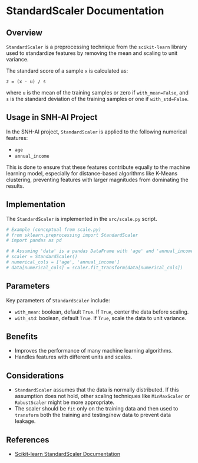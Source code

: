 # StandardScaler Documentation

## Overview

`StandardScaler` is a preprocessing technique from the `scikit-learn` library used to standardize features by removing the mean and scaling to unit variance.

The standard score of a sample `x` is calculated as:

`z = (x - u) / s`

where `u` is the mean of the training samples or zero if `with_mean=False`, and `s` is the standard deviation of the training samples or one if `with_std=False`.

## Usage in SNH-AI Project

In the SNH-AI project, `StandardScaler` is applied to the following numerical features:

*   `age`
*   `annual_income`

This is done to ensure that these features contribute equally to the machine learning model, especially for distance-based algorithms like K-Means clustering, preventing features with larger magnitudes from dominating the results.

## Implementation

The `StandardScaler` is implemented in the `src/scale.py` script.

```python
# Example (conceptual from scale.py)
# from sklearn.preprocessing import StandardScaler
# import pandas as pd

# # Assuming 'data' is a pandas DataFrame with 'age' and 'annual_income' columns
# scaler = StandardScaler()
# numerical_cols = ['age', 'annual_income']
# data[numerical_cols] = scaler.fit_transform(data[numerical_cols])
```

## Parameters

Key parameters of `StandardScaler` include:

*   `with_mean`: boolean, default `True`. If `True`, center the data before scaling.
*   `with_std`: boolean, default `True`. If `True`, scale the data to unit variance.

## Benefits

*   Improves the performance of many machine learning algorithms.
*   Handles features with different units and scales.

## Considerations

*   `StandardScaler` assumes that the data is normally distributed. If this assumption does not hold, other scaling techniques like `MinMaxScaler` or `RobustScaler` might be more appropriate.
*   The scaler should be `fit` only on the training data and then used to `transform` both the training and testing/new data to prevent data leakage.

## References

*   [Scikit-learn StandardScaler Documentation](https://scikit-learn.org/stable/modules/generated/sklearn.preprocessing.StandardScaler.html)